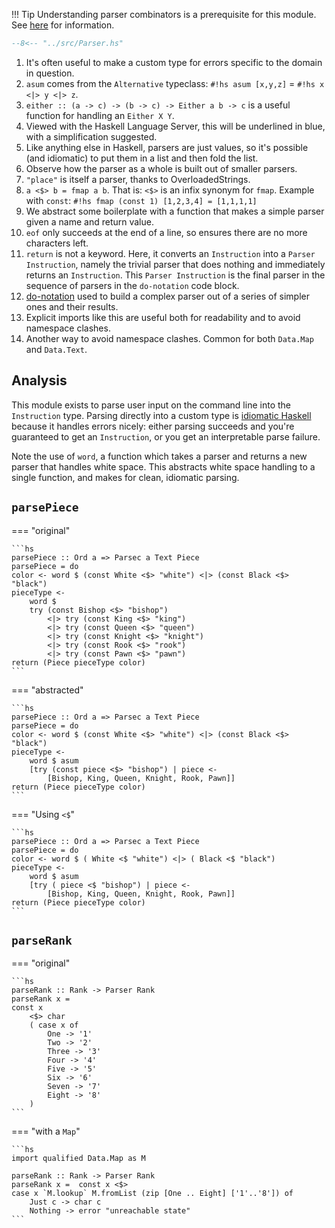!!! Tip
    Understanding parser combinators is a prerequisite for this module. See [here](/packages/megaparsec/) for information.


```hs title="Parser.hs" linenums="1"
--8<-- "../src/Parser.hs"
```

1. It's often useful to make a custom type for errors specific to the domain in question.
2. `asum` comes from the `Alternative` typeclass: `#!hs asum [x,y,z]` = `#!hs x <|> y <|> z`.
3. `either :: (a -> c) -> (b -> c) -> Either a b -> c` is a useful function for handling an `Either X Y`.
4. Viewed with the Haskell Language Server, this will be underlined in blue, with a simplification suggested.
5. Like anything else in Haskell, parsers are just values, so it's possible (and idiomatic) to put them in a list and then fold the list.
6. Observe how the parser as a whole is built out of smaller parsers.
7. `"place"` is itself a parser, thanks to OverloadedStrings.
8. `a <$> b = fmap a b`. That is: `<$>` is an infix synonym for `fmap`. Example with `const`: `#!hs fmap (const 1) [1,2,3,4] = [1,1,1,1]`
9. We abstract some boilerplate with a function that makes a simple parser given a name and return value.
10. `eof` only succeeds at the end of a line, so ensures there are no more characters left.
11. `return` is not a keyword. Here, it converts an `Instruction` into a `Parser Instruction`, namely the trivial parser that does nothing and immediately returns an `Instruction`. This `Parser Instruction` is the final parser in the sequence of parsers in the `do-notation` code block.
12. [do-notation](/basics/syntax/#do-notation) used to build a complex parser out of a series of simpler ones and their results.
13. Explicit imports like this are useful both for readability and to avoid namespace clashes.
14. Another way to avoid namespace clashes. Common for both `Data.Map` and `Data.Text`.

## Analysis

This module exists to parse user input on the command line into the `Instruction` type. Parsing directly into a custom type is [idiomatic Haskell](https://lexi-lambda.github.io/blog/2019/11/05/parse-don-t-validate/) because it handles errors nicely: either parsing succeeds and you're guaranteed to get an `Instruction`, or you get an interpretable parse failure.

Note the use of `word`, a function which takes a parser and returns a new parser that handles white space. This abstracts white space handling to a single function, and makes for clean, idiomatic parsing.

## `parsePiece`

=== "original"

    ```hs
    parsePiece :: Ord a => Parsec a Text Piece
    parsePiece = do
    color <- word $ (const White <$> "white") <|> (const Black <$> "black")
    pieceType <-
        word $
        try (const Bishop <$> "bishop")
            <|> try (const King <$> "king")
            <|> try (const Queen <$> "queen")
            <|> try (const Knight <$> "knight")
            <|> try (const Rook <$> "rook")
            <|> try (const Pawn <$> "pawn")
    return (Piece pieceType color)
    ```



=== "abstracted"

    ```hs
    parsePiece :: Ord a => Parsec a Text Piece
    parsePiece = do
    color <- word $ (const White <$> "white") <|> (const Black <$> "black")
    pieceType <-
        word $ asum
        [try (const piece <$> "bishop") | piece <- 
            [Bishop, King, Queen, Knight, Rook, Pawn]]
    return (Piece pieceType color)
    ```

=== "Using `<$`"

    ```hs
    parsePiece :: Ord a => Parsec a Text Piece
    parsePiece = do
    color <- word $ ( White <$ "white") <|> ( Black <$ "black")
    pieceType <-
        word $ asum
        [try ( piece <$ "bishop") | piece <- 
            [Bishop, King, Queen, Knight, Rook, Pawn]]
    return (Piece pieceType color)
    ```

## `parseRank`

=== "original"

    ```hs
    parseRank :: Rank -> Parser Rank
    parseRank x =
    const x
        <$> char
        ( case x of
            One -> '1'
            Two -> '2'
            Three -> '3'
            Four -> '4'
            Five -> '5'
            Six -> '6'
            Seven -> '7'
            Eight -> '8'
        )
    ```

=== "with a `Map`"

    ```hs
    import qualified Data.Map as M

    parseRank :: Rank -> Parser Rank
    parseRank x =  const x <$>
    case x `M.lookup` M.fromList (zip [One .. Eight] ['1'..'8']) of
        Just c -> char c
        Nothing -> error "unreachable state"
    ```